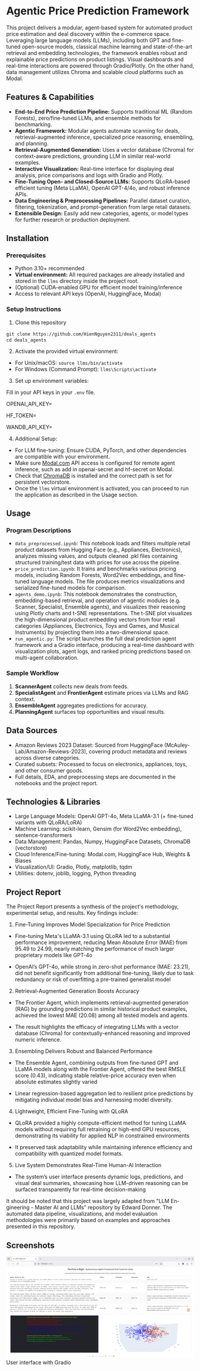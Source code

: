 # Agentic Price Prediction Framework

This project delivers a modular, agent-based system for automated product price estimation and deal discovery within the e-commerce space. Leveraging large language models (LLMs), including both GPT and fine-tuned open-source models, classical machine learning and state-of-the-art retrieval and embedding technologies, the framework enables robust and explainable price predictions on product listings. Visual dashboards and real-time interactions are powered through Gradio/Plotly. On the other hand, data management utilizes Chroma and scalable cloud platforms such as Modal.

## Features & Capabilities

- **End-to-End Price Prediction Pipeline:** Supports traditional ML (Random Forests), zero/fine-tuned LLMs, and ensemble methods for benchmarking.
- **Agentic Framework:** Modular agents automate scanning for deals, retrieval-augmented inference, specialized price reasoning, ensembling, and planning.
- **Retrieval-Augmented Generation:** Uses a vector database (Chroma) for context-aware predictions, grounding LLM in similar real-world examples.
- **Interactive Visualization:** Real-time interface for displaying deal analysis, price comparisons and logs with Gradio and Plotly.
- **Fine-Tuning Open- and Closed-Source LLMs:** Supports QLoRA-based efficient tuning (Meta LLaMA), OpenAI GPT-4/4o, and robust inference APIs.
- **Data Engineering & Preprocessing Pipelines:** Parallel dataset curation, filtering, tokenization, and prompt-generation from large retail datasets.
- **Extensible Design:** Easily add new categories, agents, or model types for further research or production deployment.

## Installation

### Prerequisites


- Python 3.10+ recommended
- **Virtual environment:** All required packages are already installed and stored in the `llms` directory inside the project root.
- (Optional) CUDA-enabled GPU for efficient model training/inference
- Access to relevant API keys (OpenAI, HuggingFace, Modal)

### Setup Instructions

1. Clone this repository
```
git clone https://github.com/HienNguyen2311/deals_agents
cd deals_agents
```
2. Activate the provided virtual environment:
* For Unix/macOS: ```source llms/bin/activate```
* For Windows (Command Prompt): ```llms\Scripts\activate```

3. Set up environment variables:

Fill in your API keys in your `.env` file.

<p>OPENAI_API_KEY=</p>
<p>HF_TOKEN=</p>
<p>WANDB_API_KEY=</p>

4. Additional Setup:

* For LLM fine-tuning: Ensure CUDA, PyTorch, and other dependencies are compatible with your environment.
* Make sure [Modal.com](https://modal.com/) API access is configured for remote agent inference, such as add in openai-secret and hf-secret on Modal.
* Check that [ChromaDB](https://www.trychroma.com/) is installed and the correct path is set for persistent vectorstore.
* Once the `llms` virtual environment is activated, you can proceed to run the application as described in the Usage section.

## Usage

### Program Descriptions

* ```data_preprocessed.ipynb```: This notebook loads and filters multiple retail product datasets from Hugging Face (e.g., Appliances, Electronics), analyzes missing values, and outputs cleaned .pkl files containing structured training/test data with prices for use across the pipeline.
* ```price_prediction.ipynb```: It trains and benchmarks various pricing models, including Random Forests, Word2Vec embeddings, and fine-tuned language models. The file produces metrics visualizations and serialized fine-tuned models for comparison.
* ```agents_demo.ipynb```: This notebook demonstrates the construction, embedding-based retrieval, and operation of agentic modules (e.g. Scanner, Specialist, Ensemble agents), and visualizes their reasoning using Plotly charts and t-SNE representations. The t-SNE plot visualizes the high-dimensional product embedding vectors from four retail categories (Appliances, Electronics, Toys and Games, and Musical Instruments) by projecting them into a two-dimensional space.
* ```run_agentic.py```: The script launches the full deal prediction agent framework and a Gradio interface, producing a real-time dashboard with visualization plots, agent logs, and ranked pricing predictions based on multi-agent collaboration.

### Sample Workflow

1. **ScannerAgent** collects new deals from feeds.
2. **SpecialistAgent** and **FrontierAgent** estimate prices via LLMs and RAG context.
3. **EnsembleAgent** aggregates predictions for accuracy.
4. **PlanningAgent** surfaces top opportunities and visual results.

## Data Sources

* Amazon Reviews 2023 Dataset: Sourced from HuggingFace (McAuley-Lab/Amazon-Reviews-2023), covering product metadata and reviews across diverse categories.
* Curated subsets: Processed to focus on electronics, appliances, toys, and other consumer goods.
* Full details, EDA, and preprocessing steps are documented in the notebooks and the project report.

## Technologies & Libraries

* Large Language Models: OpenAI GPT-4o, Meta LLaMA-3.1 (+ fine-tuned variants with QLoRA/LoRA)
* Machine Learning: scikit-learn, Gensim (for Word2Vec embedding), sentence-transformers
* Data Management: Pandas, Numpy, HuggingFace Datasets, ChromaDB (vectorstore)
* Cloud Inference/Fine-tuning: Modal.com, HuggingFace Hub, Weights & Biases
* Visualization/UI: Gradio, Plotly, matplotlib, tqdm
* Utilities: dotenv, joblib, logging, Python threading

## Project Report

The Project Report presents a synthesis of the project's methodology, experimental setup, and results. Key findings include:

1. Fine-Tuning Improves Model Specialization for Price Prediction

* Fine-tuning Meta's LLaMA-3.1 using QLoRA led to a substantial performance improvement, reducing Mean Absolute Error (MAE) from 95.49 to 24.99, nearly matching the performance of much larger proprietary models like GPT-4o

* OpenAI’s GPT-4o, while strong in zero-shot performance (MAE: 23.21), did not benefit significantly from additional fine-tuning, likely due to task redundancy or risk of overfitting a pre-trained generalist model

2. Retrieval-Augmented Generation Boosts Accuracy

* The Frontier Agent, which implements retrieval-augmented generation (RAG) by grounding predictions in similar historical product examples, achieved the lowest MAE (20.08) among all tested models and agents.

* The result highlights the efficacy of integrating LLMs with a vector database (Chroma) for contextually-enhanced reasoning and improved numeric inference.

3. Ensembling Delivers Robust and Balanced Performance

* The Ensemble Agent, combining outputs from fine-tuned GPT and LLaMA models along with the Frontier Agent, offered the best RMSLE score (0.43), indicating stable relative-price accuracy even when absolute estimates slightly varied

* Linear regression-based aggregation led to resilient price predictions by mitigating individual model bias and harnessing model diversity.

4. Lightweight, Efficient Fine-Tuning with QLoRA

* QLoRA provided a highly compute-efficient method for tuning LLaMA models without requiring full retraining or high-end GPU resources, demonstrating its viability for applied NLP in constrained environments

* It preserved task adaptability while maintaining inference efficiency and compatibility with quantized model formats.

5. Live System Demonstrates Real-Time Human-AI Interaction

* The system’s user interface presents dynamic logs, predictions, and visual deal summaries, showcasing how LLM-driven reasoning can be surfaced transparently for real-time decision-making

It should be noted that this project was largely adapted from "LLM En-
gineering - Master AI and LLMs" repository by Edward Donner. The automated data pipeline, visualizations, and model evaluation methodologies were primarily based on examples and approaches presented in this repository.

## Screenshots

![User interface with Gradio](img/interface.png)
User interface with Gradio